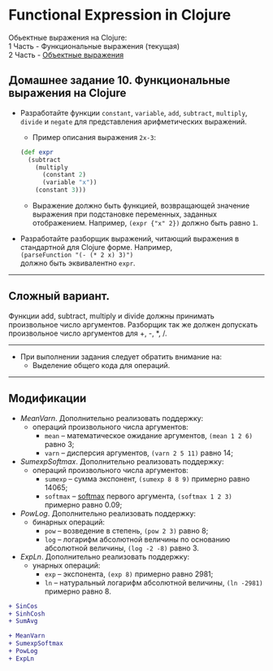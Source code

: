 # Functional Expression in Clojure

Обьектные выражения на Clojure:\
1 Часть - Функциональные выражения (текущая)\
2 Часть - [Объектные выражения](https://github.com/Nomad192/Object-Expression-clj)

## Домашнее задание 10. Функциональные выражения на Clojure

* Разработайте функции `constant`, `variable`, `add`, `subtract`, `multiply`, `divide` и `negate` для представления арифметических выражений. 
  + Пример описания выражения `2x-3`:
  ```clojure
  (def expr
    (subtract
      (multiply
        (constant 2)
        (variable "x"))
      (constant 3)))
  ```
  + Выражение должно быть функцией, возвращающей значение выражения при подстановке переменных, заданных отображением. Например, `(expr {"x" 2})` должно быть равно `1`.

* Разработайте разборщик выражений, читающий выражения в стандартной для Clojure форме. Например,\
`(parseFunction "(- (* 2 x) 3)")`\
должно быть эквивалентно `expr`.

---

## Сложный вариант. 

Функции add, subtract, multiply и divide должны принимать произвольное число аргументов. Разборщик так же должен допускать произвольное число аргументов для +, -, *, /.

---

* При выполнении задания следует обратить внимание на:
  + Выделение общего кода для операций.

---

## Модификации
 * *MeanVarn*. Дополнительно реализовать поддержку:
    * операций произвольного числа аргументов:
        * `mean` – математическое ожидание аргументов, `(mean 1 2 6)` равно 3;
        * `varn` – дисперсия аргументов, `(varn 2 5 11)` равно 14;
 * *SumexpSoftmax*. Дополнительно реализовать поддержку:
    * операций произвольного числа аргументов:
        * `sumexp` – сумма экспонент, `(sumexp 8 8 9)` примерно равно 14065;
        * `softmax` – [softmax](https://ru.wikipedia.org/wiki/Softmax) первого аргумента, `(softmax 1 2 3)` примерно равно 0.09;
 * *PowLog*. Дополнительно реализовать поддержку:
    * бинарных операций:
        * `pow` – возведение в степень, `(pow 2 3)` равно 8;
        * `log` – логарифм абсолютной величины по основанию абсолютной величины, `(log -2 -8)` равно 3.
 * *ExpLn*. Дополнительно реализовать поддержку:
    * унарных операций:
        * `exp` – экспонента, `(exp 8)` примерно равно 2981;
        * `ln`  – натуральный логарифм абсолютной величины, `(ln -2981)` примерно равно 8.
        
```diff
+ SinCos
+ SinhCosh
+ SumAvg

+ MeanVarn 
+ SumexpSoftmax 
+ PowLog 
+ ExpLn 
```
